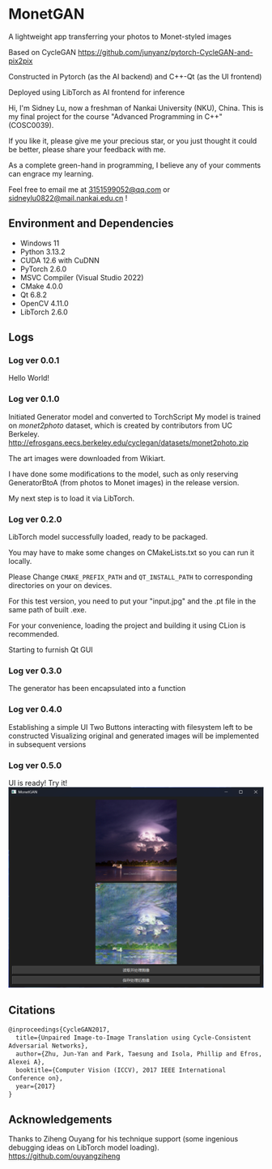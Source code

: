 # MonetGAN
A lightweight app transferring your photos to Monet-styled images

Based on CycleGAN 
https://github.com/junyanz/pytorch-CycleGAN-and-pix2pix

Constructed in Pytorch (as the AI backend) and C++-Qt (as the UI frontend)

Deployed using LibTorch as AI frontend for inference

Hi, I'm Sidney Lu, now a freshman of Nankai University (NKU), China. This is my final project for the course "Advanced Programming in C++" (COSC0039).

If you like it, please give me your precious star, or you just thought it could be better, please share your feedback with me. 

As a complete green-hand in programming, I believe any of your comments can engrace my learning.

Feel free to email me at 3151599052@qq.com or sidneylu0822@mail.nankai.edu.cn !

## Environment and Dependencies
* Windows 11
* Python 3.13.2
* CUDA 12.6 with CuDNN
* PyTorch 2.6.0
* MSVC Compiler (Visual Studio 2022)
* CMake 4.0.0
* Qt 6.8.2
* OpenCV 4.11.0
* LibTorch 2.6.0

## Logs

### Log ver 0.0.1
Hello World!

### Log ver 0.1.0
Initiated Generator model and converted to TorchScript
My model is trained on _monet2photo_ dataset, which is created by contributors from UC Berkeley.
http://efrosgans.eecs.berkeley.edu/cyclegan/datasets/monet2photo.zip

The art images were downloaded from Wikiart.

I have done some modifications to the model, such as only reserving GeneratorBtoA (from photos to Monet images) in the release version.

My next step is to load it via LibTorch.

### Log ver 0.2.0
LibTorch model successfully loaded, ready to be packaged.

You may have to make some changes on CMakeLists.txt so you can run it locally.

Please Change ```CMAKE_PREFIX_PATH``` and ```QT_INSTALL_PATH``` to corresponding directories on your on devices.

For this test version, you need to put your "input.jpg" and the .pt file in the same path of built .exe. 

For your convenience, loading the project and building it using CLion is recommended.

Starting to furnish Qt GUI

### Log ver 0.3.0
The generator has been encapsulated into a function

### Log ver 0.4.0
Establishing a simple UI
Two Buttons interacting with filesystem left to be constructed
Visualizing original and generated images will be implemented in subsequent versions

### Log ver 0.5.0
UI is ready!
Try it!
<img src="interface.png">

## Citations
```
@inproceedings{CycleGAN2017,
  title={Unpaired Image-to-Image Translation using Cycle-Consistent Adversarial Networks},
  author={Zhu, Jun-Yan and Park, Taesung and Isola, Phillip and Efros, Alexei A},
  booktitle={Computer Vision (ICCV), 2017 IEEE International Conference on},
  year={2017}
}
```

## Acknowledgements
Thanks to Ziheng Ouyang for his technique support (some ingenious debugging ideas on LibTorch model loading).
https://github.com/ouyangziheng